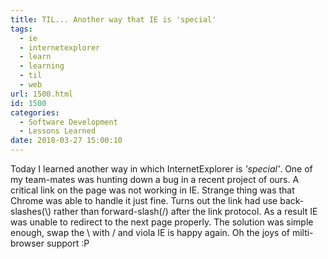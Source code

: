 ```yaml
---
title: TIL... Another way that IE is 'special'
tags:
  - ie
  - internetexplorer
  - learn
  - learning
  - til
  - web
url: 1500.html
id: 1500
categories:
  - Software Development
  - Lessons Learned
date: 2018-03-27 15:00:10
---
```


Today I learned another way in which InternetExplorer is _'special'_. One of my team-mates was hunting down a bug in a recent project of ours. A critical link on the page was not working in IE. Strange thing was that Chrome was able to handle it just fine. Turns out the link had use back-slashes(\\) rather than forward-slash(/) after the link protocol. As a result IE was unable to redirect to the next page properly. The solution was simple enough, swap the \ with / and viola IE is happy again. Oh the joys of milti-browser support :P